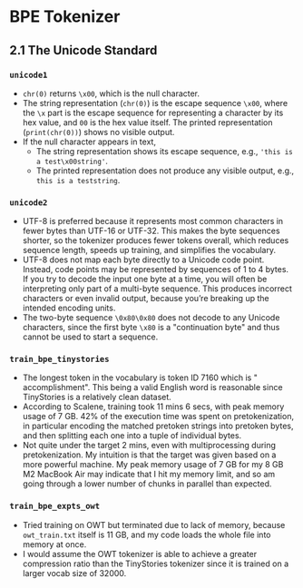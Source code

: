 # BPE Tokenizer

## 2.1 The Unicode Standard

### `unicode1`

- `chr(0)` returns `\x00`, which is the null character. 
- The string representation (`chr(0)`) is the escape sequence `\x00`, where the `\x` part is the escape sequence for representing a character by its hex value, and `00` is the hex value itself. The printed representation (`print(chr(0))`) shows no visible output. 
- If the null character appears in text, 
    - The string representation shows its escape sequence, e.g., `'this is a test\x00string'`.
    - The printed representation does not produce any visible output, e.g., `this is a teststring`.

### `unicode2`

- UTF-8 is preferred because it represents most common characters in fewer bytes than UTF-16 or UTF-32. This makes the byte sequences shorter, so the tokenizer produces fewer tokens overall, which reduces sequence length, speeds up training, and simplifies the vocabulary.
- UTF-8 does not map each byte directly to a Unicode code point. Instead, code points may be represented by sequences of 1 to 4 bytes. If you try to decode the input one byte at a time, you will often be interpreting only part of a multi-byte sequence. This produces incorrect characters or even invalid output, because you’re breaking up the intended encoding units.
- The two-byte sequence `\0x80\0x80` does not decode to any Unicode characters, since the first byte `\x80` is a "continuation byte" and thus cannot be used to start a sequence.

### `train_bpe_tinystories`

- The longest token in the vocabulary is token ID 7160 which is " accomplishment". This being a valid English word is reasonable since TinyStories is a relatively clean dataset.
- According to Scalene, training took 11 mins 6 secs, with peak memory usage of 7 GB. 42% of the execution time was spent on pretokenization, in particular encoding the matched pretoken strings into pretoken bytes, and then splitting each one into a tuple of individual bytes.
- Not quite under the target 2 mins, even with multiprocessing during pretokenization. My intuition is that the target was given based on a more powerful machine. My peak memory usage of 7 GB for my 8 GB M2 MacBook Air may indicate that I hit my memory limit, and so am going through a lower number of chunks in parallel than expected.

### `train_bpe_expts_owt`

- Tried training on OWT but terminated due to lack of memory, because `owt_train.txt` itself is 11 GB, and my code loads the whole file into memory at once.
- I would assume the OWT tokenizer is able to achieve a greater compression ratio than the TinyStories tokenizer since it is trained on a larger vocab size of 32000.


